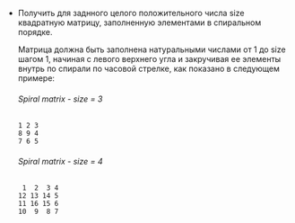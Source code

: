  - Получить для заднного целого положительного числа size квадратную матрицу, заполненную элементами в спиральном порядке.

    Матрица должна быть заполнена натуральными числами от 1 до size шагом 1, начиная с левого верхнего угла и закручивая ее элементы внутрь по спирали по часовой стрелке, как показано в следующем примере:

    ###### Spiral matrix - size = 3

    ```text 
    1 2 3
    8 9 4
    7 6 5
    ```

    ###### Spiral matrix - size = 4

    ```text
     1  2  3 4
    12 13 14 5
    11 16 15 6
    10  9  8 7
    ```
